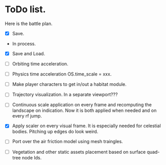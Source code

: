 

# ToDo list.

Here is the battle plan.
- [x] Save.
- In process.
- [x] Save and Load.
- [ ] Orbiting time acceleration.
- [ ] Physics time acceleration OS.time_scale = xxx.
- [ ] Make player characters to get in/out a habitat module.
- [ ] Trajectory visualization. In a separate viewport???
- [ ] Continuous scale application on every frame and recomputing the landscape on indication. Now it is both applied when needed and on every rf jump.
- [x] Apply scaler on every visual frame. It is especially needed for celestial bodies. Pitching up edges do look weird.
- [ ] Port over the air friction model using mesh traingles.
- [ ] Vegetation and other static assets placement based on surface quad-tree node Ids.






